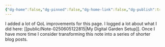 ```yaml
---
{"dg-home":false,"dg-pinned":false,"dg-home-link":false,"dg-publish":true,"tags":["dgblip"],"dg-permalink":"blips/20250512140054","created-date":"2025-05-12T14:00:06","updated-date":"2025-05-12T14:00:06","disabled rules":["yaml-title","yaml-title-alias","file-name-heading"],"title":"philipp @ Monday, May 12th 2025","dg-path":"blips/20250512140054.md","permalink":"/blips/20250512140054/","dgPassFrontmatter":true}
---
```


I added a lot of QoL improvements for this page. I logged a lot about what I did here: [[public/Note-0250605122815\|My Digital Garden Setup]]. Once I have more time I consider transforming this note into a series of shorter blog posts.
